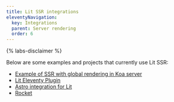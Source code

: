```yaml
---
title: Lit SSR integrations
eleventyNavigation:
  key: Integrations
  parent: Server rendering
  order: 6
---
```


{% labs-disclaimer %}

Below are some examples and projects that currently use Lit SSR:

- [Example of SSR with global rendering in Koa server](https://stackblitz.com/edit/lit-ssr-global?file=src/server.js)
- [Lit Eleventy Plugin](https://github.com/lit/lit/tree/main/packages/labs/eleventy-plugin-lit#lit-labseleventy-plugin-lit)
- [Astro integration for Lit](https://docs.astro.build/en/guides/integrations-guide/lit/)
- [Rocket](https://rocket.modern-web.dev/)
